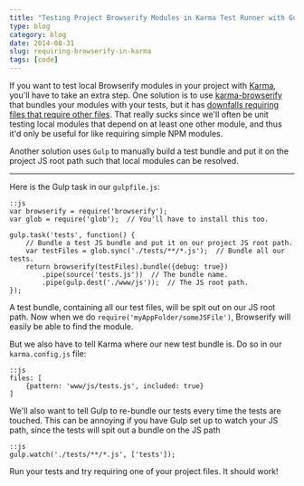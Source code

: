 ```yaml
---
title: "Testing Project Browserify Modules in Karma Test Runner with Gulp"
type: blog
category: blog
date: 2014-08-31
slug: requiring-browserify-in-karma
tags: [code]
---
```


If you want to test local Browserify modules in your project with
[Karma](http://ngokevin.com/blog/angular-unit-testing/), you'll have to take an
extra step. One solution is to use
[karma-browserify](https://github.com/xdissent/karma-browserify) that bundles
your modules with your tests, but it has [downfalls requiring files that
require other files](https://github.com/xdissent/karma-browserify/issues/38).
That really sucks since we'll often be unit testing local modules that depend
on at least one other module, and thus it'd only be useful for like requiring
simple NPM modules.

Another solution uses ```Gulp``` to manually build a
test bundle and put it on the project JS root path such that local modules
can be resolved.

---

Here is the Gulp task in our ```gulpfile.js```:

    ::js
    var browserify = require('browserify');
    var glob = require('glob');  // You'll have to install this too.

    gulp.task('tests', function() {
        // Bundle a test JS bundle and put it on our project JS root path.
        var testFiles = glob.sync('./tests/**/*.js');  // Bundle all our tests.
        return browserify(testFiles).bundle({debug: true})
            .pipe(source('tests.js'))  // The bundle name.
            .pipe(gulp.dest('./www/js'));  // The JS root path.
    });

A test bundle, containing all our test files, will be spit out on our JS root
path. Now when we do ```require('myAppFolder/someJSFile')```, Browserify will
easily be able to find the module.

But we also have to tell Karma where our new test bundle is. Do so in our
```karma.config.js``` file:

    ::js
    files: [
        {pattern: 'www/js/tests.js', included: true}
    ]

We'll also want to tell Gulp to re-bundle our tests every time the tests are
touched. This can be annoying if you have Gulp set up to watch your JS path,
since the tests will spit out a bundle on the JS path

    ::js
    gulp.watch('./tests/**/*.js', ['tests']);

Run your tests and try requiring one of your project files. It should work!
